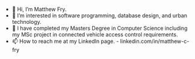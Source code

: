 - 👋 Hi, I’m Matthew Fry.
- 👀 I’m interested in software programming, database design, and urban technology.
- 🌱 I have completed my Masters Degree in Computer Science including my MSc project in connected vehicle access control requirements.
- 📫 How to reach me at my LinkedIn page. - linkedin.com/in/matthew-c-fry

